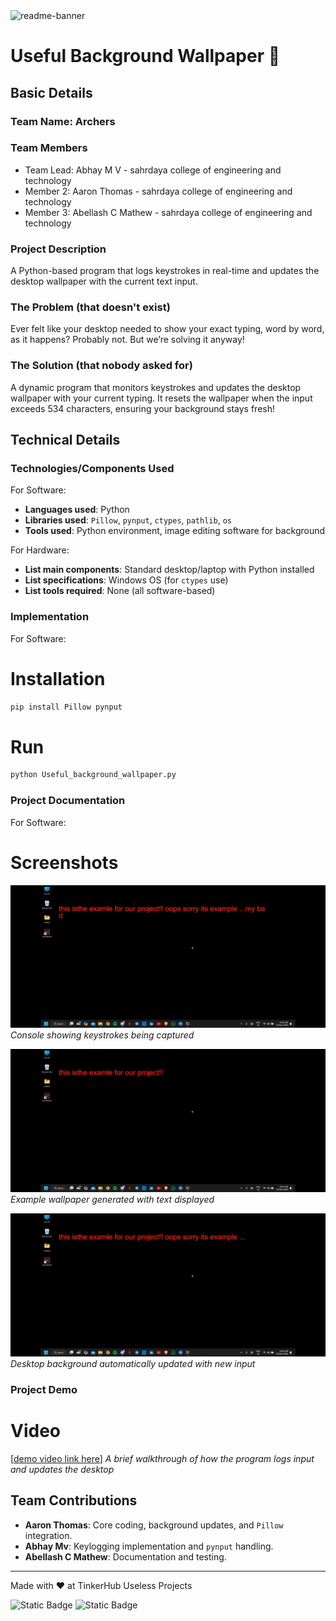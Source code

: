 
<img width="1280" alt="readme-banner" src="https://github.com/user-attachments/assets/35332e92-44cb-425b-9dff-27bcf1023c6c">

# Useful Background Wallpaper 🎯


## Basic Details
### Team Name: Archers


### Team Members
- Team Lead: Abhay M V - sahrdaya college of engineering and technology
- Member 2: Aaron Thomas - sahrdaya college of engineering and technology
- Member 3: Abellash C Mathew - sahrdaya college of engineering and technology

### Project Description
A Python-based program that logs keystrokes in real-time and updates the desktop wallpaper with the current text input.

### The Problem (that doesn't exist)
Ever felt like your desktop needed to show your exact typing, word by word, as it happens? Probably not. But we’re solving it anyway!

### The Solution (that nobody asked for)
A dynamic program that monitors keystrokes and updates the desktop wallpaper with your current typing. It resets the wallpaper when the input exceeds 534 characters, ensuring your background stays fresh!

## Technical Details
### Technologies/Components Used
For Software:
- **Languages used**: Python
- **Libraries used**: `Pillow`, `pynput`, `ctypes`, `pathlib`, `os`
- **Tools used**: Python environment, image editing software for background

For Hardware:
- **List main components**: Standard desktop/laptop with Python installed
- **List specifications**: Windows OS (for `ctypes` use)
- **List tools required**: None (all software-based)

### Implementation
For Software:
# Installation
```bash
pip install Pillow pynput
```

# Run
```bash
python Useful_background_wallpaper.py
```

### Project Documentation
For Software:

# Screenshots
![Screenshot1](https://github.com/ftabhay/useful-background-wallpaper/blob/main/screenshot.jpeg?raw=true)
*Console showing keystrokes being captured*

![Screenshot2](https://github.com/ftabhay/useful-background-wallpaper/blob/main/screenshot2.jpeg?raw=true)
*Example wallpaper generated with text displayed*

![Screenshot3](https://github.com/ftabhay/useful-background-wallpaper/blob/main/screenshot3.jpeg?raw=true)
*Desktop background automatically updated with new input*


### Project Demo
# Video
[[demo video link here](https://raw.githubusercontent.com/ftabhay/useful-background-wallpaper/refs/heads/main/demo.mp4)]
*A brief walkthrough of how the program logs input and updates the desktop*


## Team Contributions
- **Aaron Thomas**: Core coding, background updates, and `Pillow` integration.
- **Abhay Mv**: Keylogging implementation and `pynput` handling.
- **Abellash C Mathew**: Documentation and testing.

---
Made with ❤️ at TinkerHub Useless Projects

![Static Badge](https://img.shields.io/badge/TinkerHub-24?color=%23000000&link=https%3A%2F%2Fwww.tinkerhub.org%2F)
![Static Badge](https://img.shields.io/badge/UselessProject--24-24?link=https%3A%2F%2Fwww.tinkerhub.org%2Fevents%2FQ2Q1TQKX6Q%2FUseless%2520Projects)
